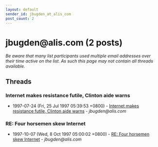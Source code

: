 ```yaml
---
layout: default
sender_id: jbugden_at_alis_com
post_count: 2
---
```


# jbugden<span>@</span>alis.com (2 posts)

_Be aware that many list participants used multiple email addresses over their time active on the list. As such this page may not contain all threads available._

## Threads

### Internet makes resistance futile, Clinton aide warns
+ 1997-07-24 (Fri, 25 Jul 1997 05:39:53 +0800) - [Internet makes resistance futile, Clinton aide warns](/archive/1997/07/4c30ee0fb88f4a312974e5e23557e02ff136208ad0dafaa86bfb85a0c4f4b562) - _jbugden@alis.com_

### RE: Four horsemen skew Internet
+ 1997-10-07 (Wed, 8 Oct 1997 05:00:02 +0800) - [RE: Four horsemen skew Internet](/archive/1997/10/c98cb54d44b6fc661331865810fdbcd3415871885495ac408bfcb92ef19c2434) - _jbugden@alis.com_

